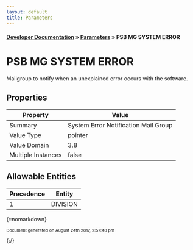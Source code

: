 ```yaml
---
layout: default
title: Parameters
---
```


#### [Developer Documentation](../index) &#187; [Parameters](TableOfContents) &#187; PSB MG SYSTEM ERROR<br/>
# PSB MG SYSTEM ERROR

Mailgroup to notify when an unexplained error occurs with the software.

## Properties

Property | Value
--- | ---
Summary | System Error Notification Mail Group
Value Type | pointer
Value Domain | 3.8
Multiple Instances | false

## Allowable Entities

Precedence | Entity
--- | ---
1 | DIVISION

{::nomarkdown} <br/><p style="font-size: 11px">Document generated on August 24th 2017, 2:57:40 pm</p>{:/}